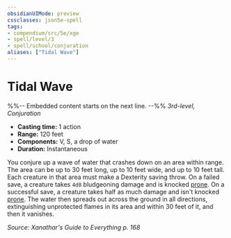 ```yaml
---
obsidianUIMode: preview
cssclasses: json5e-spell
tags:
- compendium/src/5e/xge
- spell/level/3
- spell/school/conjuration
aliases: ["Tidal Wave"]
---
```

# Tidal Wave
%%-- Embedded content starts on the next line. --%%
*3rd-level, Conjuration*  

- **Casting time:** 1 action
- **Range:** 120 feet
- **Components:** V, S, a drop of water
- **Duration:** Instantaneous

You conjure up a wave of water that crashes down on an area within range. The area can be up to 30 feet long, up to 10 feet wide, and up to 10 feet tall. Each creature in that area must make a Dexterity saving throw. On a failed save, a creature takes `4d8` bludgeoning damage and is knocked [prone](Mechanics/Rules/conditions.md#Prone). On a successful save, a creature takes half as much damage and isn't knocked [prone](Mechanics/Rules/conditions.md#Prone). The water then spreads out across the ground in all directions, extinguishing unprotected flames in its area and within 30 feet of it, and then it vanishes.

*Source: Xanathar's Guide to Everything p. 168*